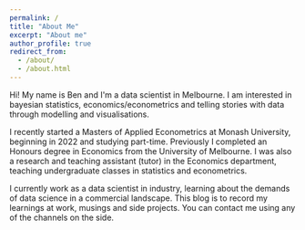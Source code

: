 ```yaml
---
permalink: /
title: "About Me"
excerpt: "About me"
author_profile: true
redirect_from: 
  - /about/
  - /about.html
---
```


Hi! My name is Ben and I'm a data scientist in Melbourne. I am interested in bayesian statistics, economics/econometrics and telling stories with data through modelling and visualisations.

I recently started a Masters of Applied Econometrics at Monash University, beginning in 2022 and studying part-time. Previously I completed an Honours degree in Economics from the University of Melbourne. I was also a research and teaching assistant (tutor) in the Economics department, teaching undergraduate classes in statistics and econometrics. 

I currently work as a data scientist in industry, learning about the demands of data science in a commercial landscape. This blog is to record my learnings at work, musings and side projects. You can contact me using any of the channels on the side.
